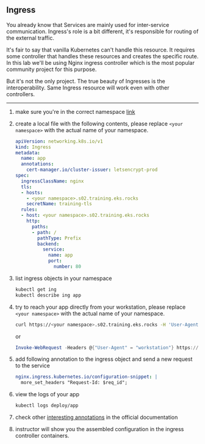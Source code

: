 ## Ingress

You already know that Services are mainly used for inter-service
communication. Ingress's role is a bit different, it's responsible
for routing of the external traffic.

It's fair to say that vanilla Kubernetes can't handle this resource.
It requires some controller that handles these resources and creates
the specific route. In this lab we'll be using Nginx ingress controller
which is the most popular community project for this purpose. 

But it's not the only project. The true beauty of Ingresses is
the interoperability. Same Ingress resource will work even with
other controllers.

----

1. make sure you're in the correct namespace [link](./00_single_pod.md)

2. create a local file with the following contents, please replace `<your namespace>` with the actual name of your namespace.


    ```yaml
    apiVersion: networking.k8s.io/v1
    kind: Ingress
    metadata:
      name: app
      annotations:
        cert-manager.io/cluster-issuer: letsencrypt-prod
    spec:
      ingressClassName: nginx
      tls:
      - hosts:
        - <your namespace>.s02.training.eks.rocks
        secretName: training-tls
      rules:
      - host: <your namespace>.s02.training.eks.rocks
        http:
          paths:
          - path: /
            pathType: Prefix
            backend:
              service:
                name: app
                port:
                  number: 80
    ```

3. list ingress objects in your namespace

    ```bash
    kubectl get ing
    kubectl describe ing app
    ```

4. try to reach your app directly from your workstation, please replace `<your namespace>` with the actual name of your namespace.

    ```bash
    curl https://<your namespace>.s02.training.eks.rocks -H 'User-Agent: workstation'
    ```

    or

    ```powershell
    Invoke-WebRequest -Headers @{"User-Agent" = "workstation"} https://<your namespace>.s02.training.eks.rocks
    ```

5. add following annotation to the ingress object and send a new request to the service

    ```yaml
    nginx.ingress.kubernetes.io/configuration-snippet: |
      more_set_headers "Request-Id: $req_id";
    ```

6. view the logs of your app

    ```bash
    kubectl logs deploy/app
    ```

7. check other [interesting annotations](https://kubernetes.github.io/ingress-nginx/user-guide/nginx-configuration/annotations/) in the official documentation

8. instructor will show you the assembled configuration in the ingress controller containers.
